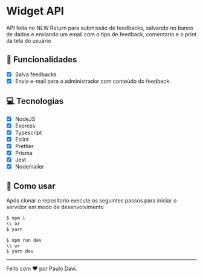 # Widget API

API feita no NLW Return para submissão de feedbacks, salvando no banco de dados e enviando um email com o tipo de feedback, comentario e o print da tela do usuário

## :pencil: Funcionalidades

- [X] Salva feedbacks
- [X] Envia e-mail para o administrador com conteúdo do feedback.

## :computer: Tecnologias

- [X] NodeJS
- [X] Express
- [X] Typescript
- [X] Eslint
- [X] Prettier
- [X] Prisma
- [X] Jest
- [X] Nodemailer

## :floppy_disk: Como usar

Após clonar o repositorio execute os seguintes passos para iniciar o servidor em modo de desenvolvimento

```zsh
$ npm i
\\ or
$ yarn
```

```zsh
$ npm run dev
\\ or
$ yarn dev
```

---

Feito com :heart: por Paulo Davi.

